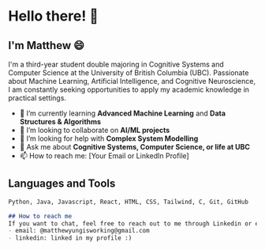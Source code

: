 # Hello there! 👋

## I'm Matthew 😄

I'm a third-year student double majoring in Cognitive Systems and Computer Science at the University of British Columbia (UBC). Passionate about Machine Learning, Artificial Intelligence, and Cognitive Neuroscience, I am constantly seeking opportunities to apply my academic knowledge in practical settings. 

- 🌱 I’m currently learning **Advanced Machine Learning** and **Data Structures & Algorithms**
- 👯 I’m looking to collaborate on **AI/ML projects**
- 🤔 I’m looking for help with **Complex System Modelling**
- 💬 Ask me about **Cognitive Systems, Computer Science, or life at UBC**
- 📫 How to reach me: [Your Email or LinkedIn Profile]

## Languages and Tools

```markdown
Python, Java, Javascript, React, HTML, CSS, Tailwind, C, Git, GitHub

## How to reach me 
If you want to chat, feel free to reach out to me through Linkedin or email! 
- email: @matthewyungisworking@gmail.com
- linkedin: linked in my profile :) 

